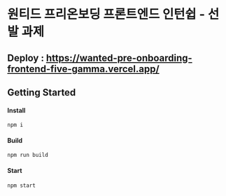 # 원티드 프리온보딩 프론트엔드 인턴쉽 - 선발 과제

## Deploy : https://wanted-pre-onboarding-frontend-five-gamma.vercel.app/

## Getting Started

#### Install

```
npm i
```

#### Build

```
npm run build
```

#### Start

```
npm start
```

